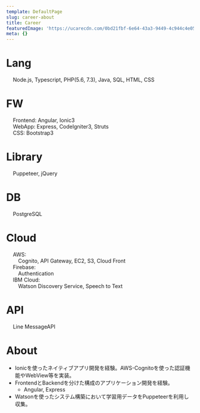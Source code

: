 ```yaml
---
template: DefaultPage
slug: career-about
title: Career
featuredImage: 'https://ucarecdn.com/0bd21fbf-6e64-43a3-9449-4c944c4e05da/'
meta: {}
---
```

# Lang

&emsp; Node.js, Typescript, PHP(5.6, 7.3), Java, SQL, HTML, CSS

# FW

&emsp; Frontend: Angular, Ionic3  
&emsp; WebApp: Express, CodeIgniter3, Struts  
&emsp; CSS: Bootstrap3

# Library

&emsp; Puppeteer, jQuery

# DB

&emsp; PostgreSQL

# Cloud

&emsp; AWS:  
&emsp;&emsp; Cognito, API Gateway, EC2, S3, Cloud Front  
&emsp; Firebase:  
&emsp;&emsp; Authentication  
&emsp; IBM Cloud:  
&emsp;&emsp; Watson Discovery Service, Speech to Text

# API

&emsp; Line MessageAPI

# About

* Ionicを使ったネイティブアプリ開発を経験。AWS-Cognitoを使った認証機能やWebView等を実装。
* FrontendとBackendを分けた構成のアプリケーション開発を経験。
  * Angular, Express
* Watsonを使ったシステム構築において学習用データをPuppeteerを利用し収集。
